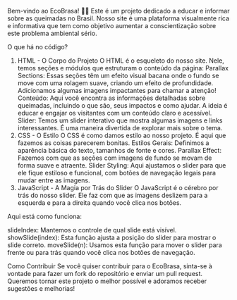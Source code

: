 
Bem-vindo ao EcoBrasa! 🌿🔥 Este é um projeto dedicado a educar e informar sobre as queimadas no Brasil.
Nosso site é uma plataforma visualmente rica e informativa que tem como objetivo aumentar a conscientização sobre este problema ambiental sério.

O que há no código?
1. HTML - O Corpo do Projeto
O HTML é o esqueleto do nosso site. Nele, temos seções e módulos que estruturam o conteúdo da página:
Parallax Sections: Essas seções têm um efeito visual bacana onde o fundo se move com uma rolagem suave, criando um efeito de profundidade. Adicionamos algumas imagens impactantes para chamar a atenção!
Conteúdo: Aqui você encontra as informações detalhadas sobre queimadas, incluindo o que são, seus impactos e como ajudar. A ideia é educar e engajar os visitantes com um conteúdo claro e acessível.
Slider: Temos um slider interativo que mostra algumas imagens e links interessantes. É uma maneira divertida de explorar mais sobre o tema.
2. CSS - O Estilo
O CSS é como damos estilo ao nosso projeto.
É aqui que fazemos as coisas parecerem bonitas.
Estilos Gerais: Definimos a aparência básica do texto, tamanhos de fonte e cores.
Parallax Effect: Fazemos com que as seções com imagens de fundo se movam de forma suave e atraente.
Slider Styling: Aqui ajustamos o slider para que ele fique estiloso e funcional, com botões de navegação legais para mudar entre as imagens.
3. JavaScript - 
A Magia por Trás do Slider
O JavaScript é o cérebro por trás do nosso slider. 
Ele faz com que as imagens deslizem para a esquerda e para a direita quando você clica nos botões.

Aqui está como funciona:

slideIndex: Mantemos o controle de qual slide está visível.
showSlide(index): Esta função ajusta a posição do slider para mostrar o slide correto.
moveSlide(n): Usamos esta função para mover o slider para frente ou para trás quando você clica nos botões de navegação.

Como Contribuir
Se você quiser contribuir para o EcoBrasa, sinta-se à vontade para fazer um fork do repositório e enviar um pull request.
Queremos tornar este projeto o melhor possível e adoramos receber sugestões e melhorias!
